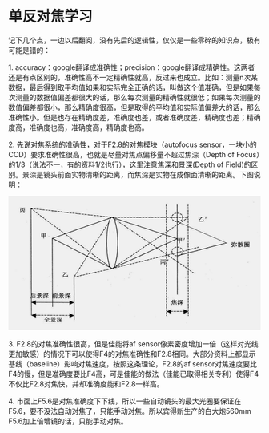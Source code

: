 # 单反对焦学习


记下几个点，一边以后翻阅，没有先后的逻辑性，仅仅是一些零碎的知识点，极有可能是错的：

1\. accuracy：google翻译成准确性；precision：google翻译成精确性。这两者还是有点区别的，准确性高不一定精确性就高，反过来也成立。比如：测量n次某数据，最后得到取平均值如果和实际完全正确的话，叫做这个值准确，但是如果每次测量的数据值偏差都很大的话，那么每次测量的精确性就很低；如果每次测量的数值偏差都很小，那么精确度很高，但是取得的平均值和实际值偏差大的话，那么准确性小。但是也存在精确度差，准确度也差，或者准确度差，精确度也差；精确度高，准确度也高，准确度高，精确度也高。

2\. 先说对焦系统的准确性，对于F2.8的对焦模块（autofocus sensor，一块小的CCD）要求准确性很高，也就是尽量对焦点偏移量不超过焦深（Depth of Focus）的1/3（说法不一，有的资料1/2也行），这里注意焦深和景深(Depth of Field)的区别。景深是镜头前面实物清晰的距离，而焦深是实物在成像面清晰的距离。下图说明：

[![](images/33.jpg)](https://lijie.org/wp-content/uploads/2012/10/33.jpg)

3\. F2.8的对焦准确性很高，但是佳能将af sensor像素密度增加一倍（这样对光线更加敏感）的情况下可以使得F4的对焦准确性和F2.8相同。大部分资料上都显示基线（baseline）影响对焦速度，按照这条理论，F2.8的af sensor对焦速度要比F4的慢，但是准确度要比F4高，可是佳能的做法（佳能已取得相关专利）使得F4不仅比F2.8对焦快，并却准确度能和F2.8一样高。

4\. 市面上F5.6是对焦准确度下下线，所以一些自动镜头的最大光圈要保证在F5.6，要不没法自动对焦了，只能手动对焦。所以宾得新生产的白大炮560mm F5.6加上倍增镜的话，只能手动对焦。

